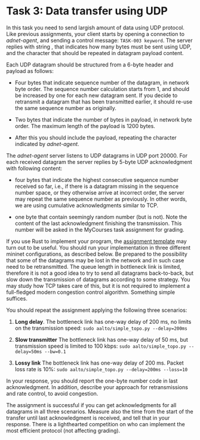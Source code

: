 # Task 3: Data transfer using UDP

In this task you need to send largish amount of data using UDP protocol. Like
previous assignments, your client starts by opening a connection to
_adnet-agent_, and sending a control message: `TASK-003 keyword`. The server
replies with string <number> <character>, that indicates how many bytes must be
sent using UDP, and the character that should be repeated in datagram payload
content.

Each UDP datagram should be structured from a 6-byte header and payload as
follows:

- Four bytes that indicate sequence number of the datagram, in network byte
  order. The sequence number calculation starts from 1, and should be increased
  by one for each new datagram sent. If you decide to retransmit a datagram that
  has been transmitted earlier, it should re-use the same sequence number as
  originally.

- Two bytes that indicate the number of bytes in payload, in network byte order.
  The maximum length of the payload is 1200 bytes.

- After this you should include the payload, repeating the character indicated
  by _adnet-agent_.

The _adnet-agent_ server listens to UDP datagrams in UDP port 20000. For each
received datagram the server replies by 5-byte UDP acknowledgment with following
content:

- four bytes that indicate the highest consecutive sequence number received so
  far, i.e., if there is a datagram missing in the sequence number space, or
  they otherwise arrive at incorrect order, the server may repeat the same
  sequence number as previously. In other words, we are using cumulative
  acknowledgments similar to TCP.

- one byte that contain seemingly random number (but is not). Note the content
  of the last acknowledgment finishing the transmission. This number will
  be asked in the MyCourses task assignment for grading.

If you use Rust to implement your program, the [assignment
template](https://github.com/PasiSa/AdvancedNetworking/tree/main/assignments/task-003)
may turn out to be useful.
You should run your implementation in three different mininet configurations, as
described below. Be prepared to the possibility that some of the datagrams may
be lost in the network and in such case need to be retransmitted. The queue
length in bottleneck link is limited, therefore it is not a good idea to try to
send all datagrams back-to-back, but slow down the transmission of datagrams
according to some strategy. You may study how TCP takes care of this, but it is
not required to implement a full-fledged modern congestion control algorithm.
Something simple suffices.

You should repeat the assignment applying the following three scenarios:

1. **Long delay**. The bottleneck link has one-way delay of 200 ms, no limits on
   the transmission speed:
   `sudo aalto/simple_topo.py --delay=200ms`

2. **Slow transmitter** The bottleneck link has one-way delay of 50 ms, but
   transmission speed is limited to 100 kbps:
   `sudo aalto/simple_topo.py --delay=50ms --bw=0.1`

3. **Lossy link** The bottleneck link has one-way delay of 200 ms. Packet loss
   rate is 10%:
   `sudo aalto/simple_topo.py --delay=200ms --loss=10`

In your response, you should report the one-byte number code in last
acknowledgment. In addition, describe your approach for retransmissions and rate
control, to avoid congestion.

The assignment is successful if you can get acknowledgments for all datagrams in
all three scenarios. Measure also the time from the start of the transfer until
last acknowledgment is received, and tell that in your response. There is a
lighthearted competition on who can implement the most efficient protocol (not
affecting grading).
